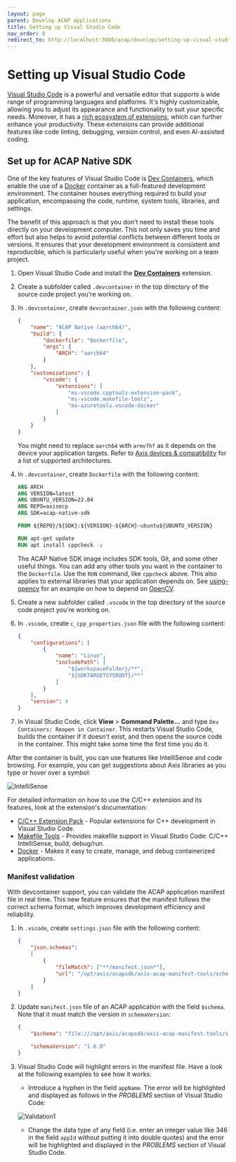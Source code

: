 ```yaml
---
layout: page
parent: Develop ACAP applications
title: Setting up Visual Studio Code
nav_order: 8
redirect_to: http://localhost:3000/acap/develop/setting-up-visual-studio-code
---
```


# Setting up Visual Studio Code

[Visual Studio Code](https://code.visualstudio.com/) is a powerful and versatile editor that supports a wide range of programming languages and platforms. It's highly customizable, allowing you to adjust its appearance and functionality to suit your specific needs. Moreover, it has a [rich ecosystem of extensions](https://marketplace.visualstudio.com/VSCode), which can further enhance your productivity. These extensions can provide additional features like code linting, debugging, version control, and even AI-assisted coding.

## Set up for ACAP Native SDK

One of the key features of Visual Studio Code is [Dev Containers](https://code.visualstudio.com/docs/devcontainers/containers), which enable the use of a [Docker](https://www.docker.com/) container as a full-featured development environment. The container houses everything required to build your application, encompassing the code, runtime, system tools, libraries, and settings.

The benefit of this approach is that you don't need to install these tools directly on your development computer. This not only saves you time and effort but also helps to avoid potential conflicts between different tools or versions. It ensures that your development environment is consistent and reproducible, which is particularly useful when you're working on a team project.

1. Open Visual Studio Code and install the **[Dev Containers](https://marketplace.visualstudio.com/items?itemName=ms-vscode-remote.remote-containers)** extension.
2. Create a subfolder called `.devcontainer` in the top directory of the source code project you're working on.
3. In `.devcontainer`, create `devcontainer.json` with the following content:

    ```json
    {
        "name": "ACAP Native (aarch64)",
        "build": {
            "dockerfile": "Dockerfile",
            "args": {
                "ARCH": "aarch64"
            }
        },
        "customizations": {
            "vscode": {
                "extensions": [
                    "ms-vscode.cpptools-extension-pack",
                    "ms-vscode.makefile-tools",
                    "ms-azuretools.vscode-docker"
                ]
            }
        }
    }
    ```

    You might need to replace `aarch64` with `armv7hf` as it depends on the device your application targets. Refer to [Axis devices & compatibility](../axis-devices-and-compatibility/) for a list of supported architectures.
4. In `.devcontainer`, create `Dockerfile` with the following content:

    ```dockerfile
    ARG ARCH
    ARG VERSION=latest
    ARG UBUNTU_VERSION=22.04
    ARG REPO=axisecp
    ARG SDK=acap-native-sdk

    FROM ${REPO}/${SDK}:${VERSION}-${ARCH}-ubuntu${UBUNTU_VERSION}

    RUN apt-get update
    RUN apt install cppcheck -y
    ```

    The ACAP Native SDK image includes SDK tools, Git, and some other useful things. You can add any other tools you want in the container to the `Dockerfile`. Use the `RUN` command, like `cppcheck` above. This also applies to external libraries that your application depends on. See [using-opencv](https://github.com/AxisCommunications/acap-native-sdk-examples/blob/main/using-opencv/Dockerfile) for an example on how to depend on [OpenCV](https://opencv.org/).

5. Create a new subfolder called `.vscode` in the top directory of the source code project you're working on.
6. In `.vscode`, create `c_cpp_properties.json` file with the following content:

    ```json
    {
        "configurations": [
            {
                "name": "Linux",
                "includePath": [
                    "${workspaceFolder}/**",
                    "${SDKTARGETSYSROOT}/**"
                ]
            }
        ],
        "version": 4
    }
    ```

7. In Visual Studio Code, click **View** > **Command Palette...** and type `Dev Containers: Reopen in Container`. This restarts Visual Studio Code, builds the container if it doesn't exist, and then opens the source code in the container. This might take some time the first time you do it.

After the container is built, you can use features like IntelliSense and code browsing. For example, you can get suggestions about Axis libraries as you type or hover over a symbol:

![IntelliSense](../../assets/images/vs-code-ms-cpp-extension-332x240.png)

For detailed information on how to use the C/C++ extension and its features, look at the extension's documentation:

- [C/C++ Extension Pack](https://marketplace.visualstudio.com/items?itemName=ms-vscode.cpptools-extension-pack) - Popular extensions for C++ development in Visual Studio Code.
- [Makefile Tools](https://marketplace.visualstudio.com/items?itemName=ms-vscode.makefile-tools) - Provides makefile support in Visual Studio Code: C/C++ IntelliSense, build, debug/run.
- [Docker](https://marketplace.visualstudio.com/items?itemName=ms-azuretools.vscode-docker) - Makes it easy to create, manage, and debug containerized applications.

### Manifest validation

With devcontainer support, you can validate the ACAP application manifest file in real time. This new feature ensures that the manifest follows the correct schema format, which improves development efficiency and reliability.

1. In `.vscode`, create `settings.json` file with the following content:

    ```json
    {
        "json.schemas":
        [
            {
                "fileMatch": ["**/manifest.json*"],
                "url": "/opt/axis/acapsdk/axis-acap-manifest-tools/schema/schemas/v1/*.json"
            }
        ]
    }
    ```

2. Update `manifest.json` file of an ACAP application with the field `$schema`. Note that it must match the version in `schemaVersion`:

    ```json
    {
        "$schema": "file:///opt/axis/acapsdk/axis-acap-manifest-tools/schema/schemas/v1/application-manifest-schema-v1.6.0.json",

        "schemaVersion": "1.6.0"
    }
    ```

3. Visual Studio Code will highlight errors in the manifest file. Have a look at the following examples to see how it works:

    - Introduce a hyphen in the field `appName`. The error will be highlighted and displayed as follows in the _PROBLEMS_ section of Visual Studio Code:

    ![Validation1](../../assets/images/vs-code-manifest-validation1-500x500.png)

    - Change the data type of any field (i.e. enter an integer value like 346 in the field `appId` without putting it into double quotes) and the error will be highlighted and displayed in the _PROBLEMS_ section of Visual Studio Code.
